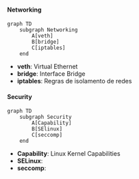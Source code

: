 
#### Networking
```mermaid
graph TD
    subgraph Networking
        A[veth]
        B[bridge]
        C[iptables]
    end
```

* **veth**: Virtual Ethernet
* **bridge**: Interface Bridge
* **iptables**: Regras de isolamento de redes


#### Security
```mermaid
graph TD
    subgraph Security
        A[Capability]
        B[SElinux]
        C[seccomp]
    end
```

* **Capability**: Linux Kernel Capabilities
* **SELinux**: 
* **seccomp**: 
